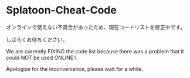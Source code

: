 # Splatoon-Cheat-Code

オンラインで使えない不具合があったため、現在コードリストを修正中です。

しばらくお待ちください。


We are currently FIXING the code list because there was a problem that it could NOT be used ONLINE:(

Apologize for the inconvenience, please wait for a while.